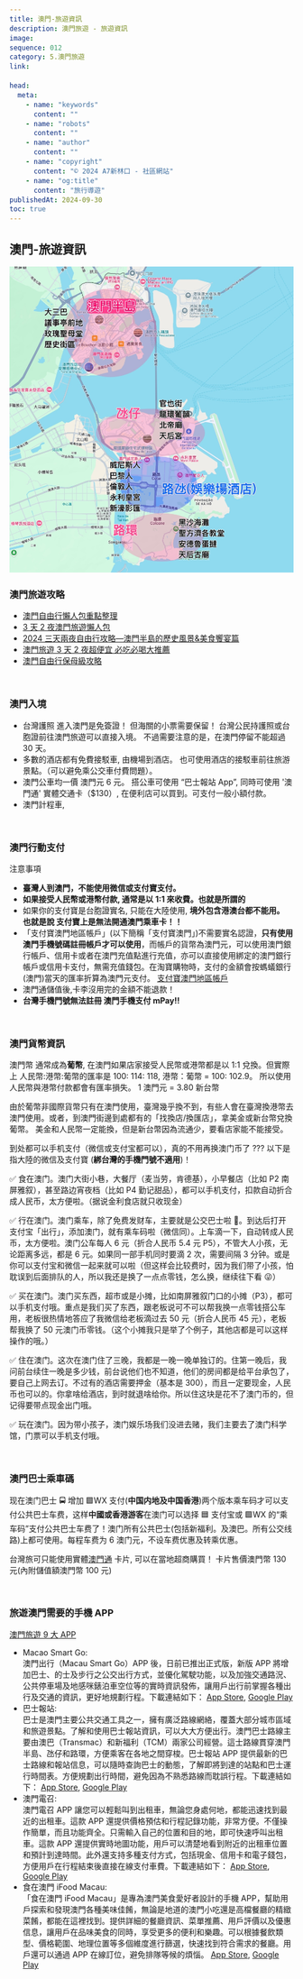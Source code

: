 ```yaml
---
title: 澳門-旅遊資訊
description: 澳門旅遊 - 旅遊資訊
image:
sequence: 012
category: 5.澳門旅遊
link:

head:
  meta:
    - name: "keywords"
      content: ""
    - name: "robots"
      content: ""
    - name: "author"
      content: ""
    - name: "copyright"
      content: "© 2024 A7新林口 - 社區網站"
    - name: "og:title"
      content: "旅行導遊"
publishedAt: 2024-09-30
toc: true
---
```


## 澳門-旅遊資訊

![v012-01.jpeg](/images/travel/v012-01.jpeg)

### 澳門旅遊攻略

- <a href="https://www.youtube.com/watch?v=RmnJTvg4_yI">澳門自由行懶人包重點整理</a>
- <a href="https://www.youtube.com/watch?v=ATUkOakFZm4">3 天 2 夜澳門旅遊懶人包</a>
- <a href="https://www.youtube.com/watch?v=K5UOxopL1m0">2024 三天兩夜自由行攻略—澳門半島的歷史風景&美食饗宴篇</a>
- <a href="https://www.youtube.com/watch?v=pimzOX2KNgA">澳門旅遊 3 天 2 夜超便宜 必吃必喝大推薦</a>
- <a href="https://www.youtube.com/watch?v=WeZfDzrDF1M&t=651s">澳門自由行保母級攻略</a>

<br>

### 澳門入境

- 台灣護照 進入澳門是免簽證！ 但海關的小票需要保留！ 台灣公民持護照或台胞證前往澳門旅遊可以直接入境。 不過需要注意的是，在澳門停留不能超過 30 天。
- 多數的酒店都有免費接駁車, 由機場到酒店。 也可使用酒店的接駁車前往旅游景點。（可以避免乘公交車付費問題）。
- 澳門公車均一價 澳門元 6 元。 搭公車可使用 “巴士報站 App”, 同時可使用 '澳門通' 實體交通卡（$130）, 在便利店可以買到。可支付一般小額付款。
- 澳門計程車,

<br>

### 澳門行動支付

注意事項

- **臺灣人到澳門，不能使用微信或支付寶支付。**
- **如果接受人民幣或港幣付款, 通常是以 1:1 來收費。也就是所謂的**
- 如果你的支付寶是台胞證實名, 只能在大陸使用, **境外包含港澳台都不能用。 也就是說 支付寶上是無法開通澳門乘車卡！！**
- 「支付寶澳門地區帳戶」(以下簡稱「支付寶澳門」)不需要實名認證，**只有使用澳門手機號碼註冊帳戶才可以使用**，而帳戶的貨幣為澳門元，可以使用澳門銀行帳戶、信用卡或者在澳門充值點進行充值，亦可以直接使用綁定的澳門銀行帳戶或信用卡支付，無需充值錢包。在淘寶購物時，支付的金額會按螞蟻銀行(澳門)當天的匯率折算為澳門元支付。 <a href="https://www.travelclassroom.net/2019/09/alipay-macau.html#google_vignette">支付寶澳門地區帳戶</a>
- 澳門通儲值後,卡李沒用完的金額不能退款！
- **台灣手機門號無法註冊 澳門手機支付 mPay!!**

<br>

### 澳門貨幣資訊

澳門幣 通常成為**葡幣**, 在澳門如果店家接受人民幣或港幣都是以 1:1 兌換。但實際上 人民幣:港幣:葡幣的匯率是 100: 114: 118, 港幣：葡幣 = 100: 102.9。 所以使用人民幣與港幣付款都會有匯率損失。 1 澳門元 = 3.80 新台幣

由於葡幣非國際貨幣只有在澳門使用，臺灣幾乎換不到，有些人會在臺灣換港幣去澳門使用。或者，到澳門街邊到處都有的「找換店/換匯店」，拿美金或新台幣兌換葡幣。 美金和人民幣一定能換，但是新台幣因為流通少，要看店家能不能接受。

到处都可以手机支付（微信或支付宝都可以），真的不用再换澳门币了 ??? 以下是指大陸的微信及支付寶 (**綁台灣的手機門號不適用**)！

✅ 食在澳门。澳门大街小巷，大餐厅（麦当劳，肯德基），小早餐店（比如 P2 南屏雅叙），甚至路边宵夜档（比如 P4 勤记甜品），都可以手机支付，扣款自动折合成人民币，太方便啦。（据说金利食店就只收现金）

✅ 行在澳门。澳门乘车，除了免费发财车，主要就是公交巴士啦 🚌。到达后打开支付宝「出行」，添加澳门，就有乘车码啦（微信同）。上车滴一下，自动转成人民币，太方便啦。澳门公车每人 6 元（折合人民币 5.4 元 P5），不管大人小孩，无论距离多远，都是 6 元。如果同一部手机同时要滴 2 次，需要间隔 3 分钟。或是你可以支付宝和微信一起来就可以啦（但这样会比较费时，因为我们带了小孩，怕耽误到后面排队的人，所以我还是换了一点点零钱，怎么换，继续往下看 😜）

✅ 买在澳门。澳门买东西，超市或是小摊，比如南屏雅叙门口的小摊（P3），都可以手机支付哦。重点是我们买了东西，跟老板说可不可以帮我换一点零钱搭公车用，老板很热情地答应了我微信给老板滴过去 50 元（折合人民币 45 元），老板帮我换了 50 元澳门币零钱。（这个小摊我只是举了个例子，其他店都是可以这样操作的哦。）

✅ 住在澳门。这次在澳门住了三晚，我都是一晚一晚单独订的。住第一晚后，我问前台续住一晚是多少钱，前台说他们也不知道，他们的房间都是给平台承包了，要自己上网去订。不过有的酒店需要押金（基本是 300），而且一定要现金，人民币也可以的。你拿啥给酒店，到时就退啥给你。所以住这块是花不了澳门币的，但记得要带点现金出门哦。

✅ 玩在澳门。因为带小孩子，澳门娱乐场我们没进去赌，我们主要去了澳门科学馆，门票可以手机支付哦。

<br>

### 澳門巴士乘車碼

现在澳门巴士 🚍 增加 🟩️WX 支付(**中国内地及中国香港**)两个版本乘车码才可以支付公共巴士车费，这样**中國或香港游客**在澳门可以选择 🟦️ 支付宝或 🟩️WX 的“乘车码”支付公共巴士车费了！澳门所有公共巴士(包括新福利。及澳巴。所有公交线路)上都可使用。每程车费为 6 澳门元，不设车费优惠及转乘优惠。

台灣旅可只能使用實體<a href="https://www.macaupass.com/">澳門通</a> 卡片, 可以在當地超商購買！ 卡片售價澳門幣 130 元(內附儲值額澳門幣 100 元)

<br>

### 旅遊澳門需要的手機 APP

<a href="https://ezone.hk/article/20033506/%E6%BE%B3%E9%96%80%E6%97%85%E9%81%8A-9-%E5%A4%A7-APP-%E4%BA%A4%E9%80%9A%E8%B7%AF%E7%B7%9A-call%E8%BB%8A-%E9%A3%B2%E9%A3%9F%E6%90%B5%E9%A4%90%E5%BB%B3%E5%BF%85%E5%82%99#mcetoc_1huus38qug5t">澳門旅遊 9 大 APP</a>

- Macao Smart Go:  
  澳門出行（Macau Smart Go）APP 後，日前已推出正式版，新版 APP 將增加巴士、的士及步行之公交出行方式，並優化駕駛功能，以及加強交通路況、公共停車場及地感咪錶泊車空位等的實時資訊發佈，讓用戶出行前掌握各種出行及交通的資訊，更好地規劃行程。下載連結如下：
  <a href="https://apps.apple.com/tw/app/macao-smart-go/id1599029366?l=en-GB">App Store</a>, <a href="https://play.google.com/store/apps/details?id=mo.gov.dsat.dis.travel&hl=en">Google Play</a>
- 巴士報站:  
  巴士是澳門主要公共交通工具之一，擁有廣泛路線網絡，覆蓋大部分城市區域和旅遊景點。了解和使用巴士報站資訊，可以大大方便出行。澳門巴士路線主要由澳巴（Transmac）和新福利（TCM）兩家公司經營。這士路線貫穿澳門半島、氹仔和路環，方便乘客在各地之間穿梭。巴士報站 APP 提供最新的巴士路線和報站信息，可以隨時查詢巴士的動態，了解即將到達的站點和巴士運行時間表。方便規劃出行時間，避免因為不熟悉路線而耽誤行程。下載連結如下：
  <a href="https://apps.apple.com/tw/app/%E5%B7%B4%E5%A3%AB%E5%A0%B1%E7%AB%99/id1122920020">App Store</a>, <a href="https://play.google.com/store/apps/details?id=mo.gov.dsat.bis&hl=zh_TW">Google Play</a>
- 澳門電召:  
  澳門電召 APP 讓您可以輕鬆叫到出租車，無論您身處何地，都能迅速找到最近的出租車。這款 APP 還提供價格預估和行程記錄功能，非常方便。不僅操作簡單，而且功能齊全。只需輸入自己的位置和目的地，即可快速呼叫出租車。這款 APP 還提供實時地圖功能，用戶可以清楚地看到附近的出租車位置和預計到達時間。此外還支持多種支付方式，包括現金、信用卡和電子錢包，方便用戶在行程結束後直接在線支付車費。下載連結如下：
  <a href="https://apps.apple.com/hk/app/%E9%9B%BB%E5%8F%ACplus/id1210229701">App Store</a>, <a href="https://play.google.com/store/apps/details?id=macao.taxi.passager&hl=zh_HK&gl=US">Google Play</a>
- 食在澳門 iFood Macau:  
  「食在澳門 iFood Macau」是專為澳門美食愛好者設計的手機 APP，幫助用戶探索和發現澳門各種美味佳餚，無論是地道的澳門小吃還是高檔餐廳的精緻菜餚，都能在這裡找到。提供詳細的餐廳資訊、菜單推薦、用戶評價以及優惠信息，讓用戶在品味美食的同時，享受更多的便利和樂趣。可以根據餐飲類型、價格範圍、地理位置等多個維度進行篩選，快速找到符合需求的餐廳。用戶還可以通過 APP 在線訂位，避免排隊等候的煩惱。
  <a href="http://ifood-macau.appstor.io/">App Store</a>, <a href="https://apkpure.com/tw/%E9%A3%9F%E5%9C%A8%E6%BE%B3%E9%96%80-macau-food/com.cycon.macaufood">Google Play</a>
